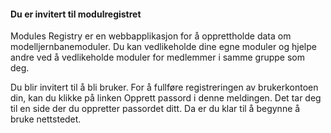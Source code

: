 ﻿#### Du er invitert til modulregistret

Modules Registry er en webbapplikasjon for å opprettholde data om modelljernbanemoduler.
Du kan vedlikeholde dine egne moduler og hjelpe andre ved å vedlikeholde moduler for medlemmer i samme gruppe som deg.

Du blir invitert til å bli bruker.
For å fullføre registreringen av brukerkontoen din, kan du klikke på linken Opprett passord i denne meldingen.
Det tar deg til en side der du oppretter passordet ditt.
Da er du klar til å begynne å bruke nettstedet.